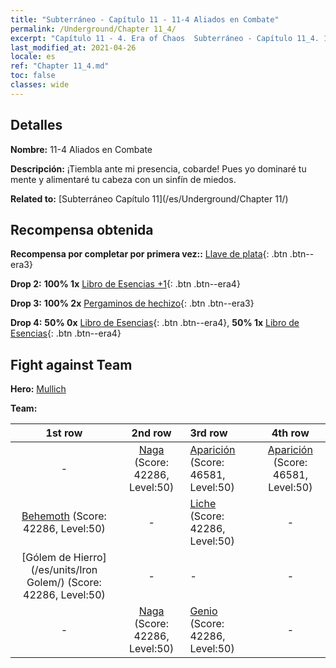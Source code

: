 ```yaml
---
title: "Subterráneo - Capítulo 11 - 11-4 Aliados en Combate"
permalink: /Underground/Chapter 11_4/
excerpt: "Capítulo 11 - 4. Era of Chaos  Subterráneo - Capítulo 11_4. 11-4 Aliados en Combate"
last_modified_at: 2021-04-26
locale: es
ref: "Chapter 11_4.md"
toc: false
classes: wide
---
```


## Detalles

 **Nombre:** 11-4 Aliados en Combate

 **Descripción:** ¡Tiembla ante mi presencia, cobarde! Pues yo dominaré tu mente y alimentaré tu cabeza con un sinfín de miedos.

 **Related to:** [Subterráneo Capítulo 11](/es/Underground/Chapter 11/)

## Recompensa obtenida

 **Recompensa por completar por primera vez::** [Llave de plata](/ItemsES/con_693/){: .btn .btn--era3}

 **Drop 2:** **100% 1x** [Libro de Esencias +1](/ItemsES/mat_46/){: .btn .btn--era4}

 **Drop 3:** **100% 2x** [Pergaminos de hechizo](/ItemsES/con_694/){: .btn .btn--era3}

 **Drop 4:** **50% 0x** [Libro de Esencias](/ItemsES/mat_39/){: .btn .btn--era4}, **50% 1x** [Libro de Esencias](/ItemsES/mat_39/){: .btn .btn--era4}


## Fight against Team
 **Hero:** [Mullich](/es/heroes/Mullich/)

 **Team:**


  | 1st row | 2nd row | 3rd row | 4th row |
  |:----:|:----:|:----|:----:|
  | - | [Naga](/es/units/Naga/) (Score: 42286, Level:50)  | [Aparición](/es/units/Wight/) (Score: 46581, Level:50)  | [Aparición](/es/units/Wight/) (Score: 46581, Level:50)  |
  | [Behemoth](/es/units/Behemoth/) (Score: 42286, Level:50)  | - | [Liche](/es/units/Lich/) (Score: 42286, Level:50)  | - |
  | [Gólem de Hierro](/es/units/Iron Golem/) (Score: 42286, Level:50)  | - | - | - |
  | - | [Naga](/es/units/Naga/) (Score: 42286, Level:50)  | [Genio](/es/units/Genie/) (Score: 42286, Level:50)  | - |


